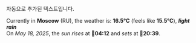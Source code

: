 
자동으로 추가된 텍스트입니다.

<!--START_SECTION:weather:moscow-->
Currently in **Moscow** (RU), the weather is: **16.5°C** (feels like **15.5°C**), ***light rain***<br/>
On *May 18, 2025*, the *sun rises* at 🌅**04:12** and *sets* at 🌇**20:39**.
<!--END_SECTION:weather-->
